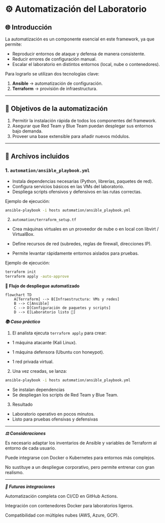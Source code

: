 # ⚙️ Automatización del Laboratorio

## 🌐 Introducción
La automatización es un componente esencial en este framework, ya que permite:
- Reproducir entornos de ataque y defensa de manera consistente.  
- Reducir errores de configuración manual.  
- Escalar el laboratorio en distintos entornos (local, nube o contenedores).  

Para lograrlo se utilizan dos tecnologías clave:
1. **Ansible** → automatización de configuración.  
2. **Terraform** → provisión de infraestructura.  

---

## 🎯 Objetivos de la automatización
1. Permitir la instalación rápida de todos los componentes del framework.  
2. Asegurar que Red Team y Blue Team puedan desplegar sus entornos bajo demanda.  
3. Proveer una base extensible para añadir nuevos módulos.  

---

## 📂 Archivos incluidos

### 1. `automation/ansible_playbook.yml`
- Instala dependencias necesarias (Python, librerías, paquetes de red).  
- Configura servicios básicos en las VMs del laboratorio.  
- Despliega scripts ofensivos y defensivos en las rutas correctas.  

Ejemplo de ejecución:
```bash
ansible-playbook -i hosts automation/ansible_playbook.yml
```
2. `automation/terraform_setup.tf`

- Crea máquinas virtuales en un proveedor de nube o en local con libvirt / VirtualBox.

- Define recursos de red (subredes, reglas de firewall, direcciones IP).

- Permite levantar rápidamente entornos aislados para pruebas.

Ejemplo de ejecución:
```bash
terraform init
terraform apply -auto-approve
```
**🔄 Flujo de despliegue automatizado**

```mermaid
flowchart TD
    A[Terraform] --> B[Infraestructura: VMs y redes]
    B --> C[Ansible]
    C --> D[Configuración de paquetes y scripts]
    D --> E[Laboratorio listo 🚀]
```

***📚 Caso práctico***

1. El analista ejecuta `terraform apply` para crear:

- 1 máquina atacante (Kali Linux).

- 1 máquina defensora (Ubuntu con honeypot).

- 1 red privada virtual.

2. Una vez creadas, se lanza:
```bash
ansible-playbook -i hosts automation/ansible_playbook.yml
```
- Se instalan dependencias
- Se despliegan los scripts de Red Team y Blue Team.

3. Resultado
- Laboratorio operativo en pocos minutos.
- Listo para pruebas ofensivas y defensivas

---
***⚖️ Consideraciones***

Es necesario adaptar los inventarios de Ansible y variables de Terraform al entorno de cada usuario.

Puede integrarse con Docker o Kubernetes para entornos más complejos.

No sustituye a un despliegue corporativo, pero permite entrenar con gran realismo.

---
***🚀 Futuras integraciones***

Automatización completa con CI/CD en GitHub Actions.

Integración con contenedores Docker para laboratorios ligeros.

Compatibilidad con múltiples nubes (AWS, Azure, GCP).

